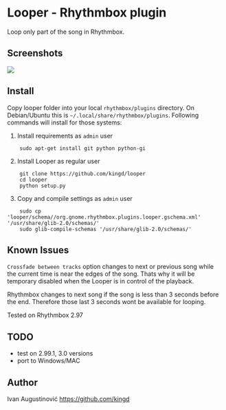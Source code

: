 # Looper - Rhythmbox plugin

Loop only part of the song in Rhythmbox.

## Screenshots

![](http://image.bayimg.com/e30f16f05611d85b2b160d4b91e7c9ff0304b59c.jpg)


## Install

Copy looper folder into your local `rhythmbox/plugins` directory. On Debian/Ubuntu 
this is `~/.local/share/rhythmbox/plugins`. Following commands will install for those systems:

1. Install requirements as `admin` user

```
    sudo apt-get install git python python-gi
```

2. Install Looper as regular user

```
    git clone https://github.com/kingd/looper
    cd looper
    python setup.py
```

3. Copy and compile settings as `admin` user

```
    sudo cp 'looper/schema//org.gnome.rhythmbox.plugins.looper.gschema.xml' '/usr/share/glib-2.0/schemas/'
    sudo glib-compile-schemas '/usr/share/glib-2.0/schemas/'
```

## Known Issues

`Crossfade between tracks` option changes to next or previous song while the
current time is near the edges of the song. Thats why it will be temporary
disabled when the Looper is in control of the playback. 

Rhythmbox changes to next song if the song is less than 3 seconds before the end.
Therefore those last 3 seconds wont be available for looping.

Tested on Rhythmbox 2.97

## TODO

- test on 2.99.1, 3.0 versions
- port to Windows/MAC

## Author

Ivan Augustinović https://github.com/kingd
